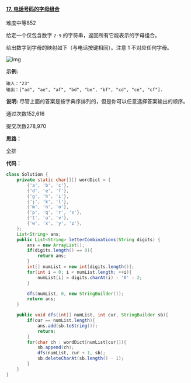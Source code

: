 #### [17. 电话号码的字母组合](https://leetcode-cn.com/problems/letter-combinations-of-a-phone-number/)

难度中等852

给定一个仅包含数字 `2-9` 的字符串，返回所有它能表示的字母组合。

给出数字到字母的映射如下（与电话按键相同）。注意 1 不对应任何字母。

![img](https://assets.leetcode-cn.com/aliyun-lc-upload/original_images/17_telephone_keypad.png)

**示例:**

```
输入："23"
输出：["ad", "ae", "af", "bd", "be", "bf", "cd", "ce", "cf"].
```

**说明:**
尽管上面的答案是按字典序排列的，但是你可以任意选择答案输出的顺序。

通过次数152,616

提交次数278,970



**思路：**

全排



**代码：**

```java
class Solution {
    private static char[][] wordDict = {
        {'a', 'b', 'c'},
        {'d', 'e', 'f'},
        {'g', 'h', 'i'},
        {'j', 'k', 'l'},
        {'m', 'n', 'o'},
        {'p', 'q', 'r', 's'},
        {'t', 'u', 'v'},
        {'w', 'x', 'y', 'z'},
    };
    List<String> ans;
    public List<String> letterCombinations(String digits) {
        ans = new ArrayList();
        if(digits.length() == 0){
            return ans;
        }
        int[] numList = new int[digits.length()];
        for(int i = 0; i < numList.length; ++i){
            numList[i] = digits.charAt(i) - '0' - 2;
        }

        dfs(numList, 0, new StringBuilder());
        return ans;
    }

    public void dfs(int[] numList, int cur, StringBuilder sb){
        if(cur == numList.length){
            ans.add(sb.toString());
            return;
        }
        for(char ch : wordDict[numList[cur]]){
            sb.append(ch);
            dfs(numList, cur + 1, sb);
            sb.deleteCharAt(sb.length() - 1);
        }
    }
}
```

